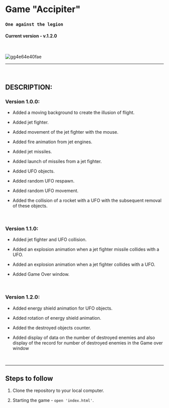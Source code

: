 # Game "Accipiter"

### `One against the legion`

#### Сurrent version - v.1.2.0

<br>

![gg4e64e40fae](https://github.com/VKohut1807/Accipiter/assets/48514587/cbd7358e-d700-47f6-a175-132ad03411af)

---

<br>

## DESCRIPTION:

### Version 1.0.0:

- Added a moving background to create the illusion of flight.

- Added jet fighter.

- Added movement of the jet fighter with the mouse.

- Added fire animation from jet engines.

- Added jet missiles.

- Added launch of missiles from a jet fighter.

- Added UFO objects.

- Added random UFO respawn.

- Added random UFO movement.

- Added the collision of a rocket with a UFO with the subsequent removal of these objects.

<br>

### Version 1.1.0:

- Added jet fighter and UFO collision.

- Added an explosion animation when a jet fighter missile collides with a UFO.

- Added an explosion animation when a jet fighter collides with a UFO.

- Added Game Over window.

<br>

### Version 1.2.0:

- Added energy shield animation for UFO objects.

- Added rotation of energy shield animation.

- Added the destroyed objects counter.

- Added display of data on the number of destroyed enemies and also display of the record for
  number of destroyed enemies in the Game over window

<br>

---

## Steps to follow

1. Clone the repository to your local computer.

2. Starting the game - `open 'index.html'`.
